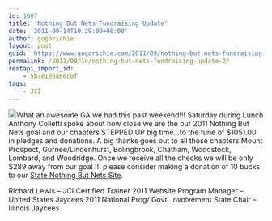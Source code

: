 ```yaml
---
id: 1007
title: 'Nothing But Nets Fundraising Update'
date: '2011-09-14T10:39:00+00:00'
author: gogorichie
layout: post
guid: 'https://www.gogorichie.com/2011/09/nothing-but-nets-fundraising-update-2/'
permalink: /2011/09/14/nothing-but-nets-fundraising-update-2/
restapi_import_id:
    - 5b7e1e5a66c0f
tags:
    - JCI
---
```


![](https:///iljaycees.org/wp-content/uploads/2011/09/nets.jpg)What an awesome GA we had this past weekend!!! Saturday during Lunch Anthony Colletti spoke about how close we are the our 2011 Nothing But Nets goal and our chapters STEPPED UP big time…to the tune of $1051.00 in pledges and donations. A big thanks goes out to all those chapters Mount Prospect, Gurnee/Lindenhurst, Bolingbrook, Chatham, Woodstock, Lombard, and Woodridge. Once we receive all the checks we will be only $289 away from our goal !!! please consider making a donation of 10 bucks to our [State Nothing But Nets Site](http://bit.ly/thedrivefor289).

Richard Lewis – JCI Certified Trainer
2011 Website Program Manager – United States Jaycees
2011 National Prog/ Govt. Involvement State Chair – Illinois Jaycees
